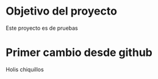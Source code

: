 # Objetivo del proyecto

Este proyecto es de pruebas

# Primer cambio desde github

Holis chiquillos
